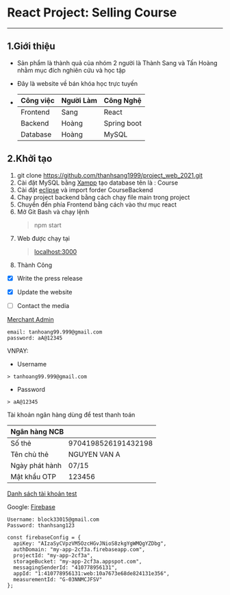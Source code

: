 # React Project: Selling Course

---

## 1.Giới thiệu

- Sản phẩm là thành quả của nhóm 2 người là Thành Sang và Tấn Hoàng nhằm mục đích nghiên cứu và học tập
- Đây là website về bán khóa học trực tuyến

- | Công việc | Người Làm | Công Nghệ   |
  | --------- | --------- | ----------- |
  | Frontend  | Sang      | React       |
  | Backend   | Hoàng     | Spring boot |
  | Database  | Hoàng     | MySQL       |

## 2.Khởi tạo

1. git clone https://github.com/thanhsang1999/project_web_2021.git
2. Cài đặt MySQL bằng [Xampp](https://www.apachefriends.org/index.html) tạo database tên là : Course
3. Cài đặt [eclipse](https://www.eclipse.org/downloads/) và import forder CourseBackend
4. Chạy project backend bằng cách chạy file main trong project
5. Chuyển đến phía Frontend bằng cách vào thư mục react
6. Mở Git Bash và chạy lệnh
   > npm start
7. Web được chạy tại
   > [localhost:3000](http://localhost:3000/)
8. Thành Công

- [x] Write the press release
- [x] Update the website
- [ ] Contact the media 


[Merchant Admin]( https://sandbox.vnpayment.vn/merchantv2/)

```
email: tanhoang99.999@gmail.com
password: aA@12345
``` 

VNPAY:

- Username

```
> tanhoang99.999@gmail.com
```

- Password

```
> aA@12345
```

Tài khoản ngân hàng dùng để test thanh toán



<table>
     <thead>
        <tr>
            <th colspan=2 align="left">Ngân hàng NCB</th>           
        </tr>
    </thead>
  <tbody>
        <tr>
            <td >Số thẻ</td>
            <td >9704198526191432198</td>        
        </tr>   
        <tr>
            <td >Tên chủ thẻ</td>
            <td >NGUYEN VAN A</td>        
        </tr>   
         <tr>
            <td >Ngày phát hành</td>
            <td >07/15</td>        
        </tr>   
         <tr>
            <td >Mật khẩu OTP</td>
            <td >123456</td>        
        </tr>       
    </tbody>
</table>


[Danh sách tài khoản test]( https://sandbox.vnpayment.vn/apis/vnpay-demo/)


Google: [Firebase]( https://console.firebase.google.com/u/4/project/my-app-2cf3a/overview)

```
Username: block33015@gmail.com
Password: thanhsang123
```

```
const firebaseConfig = {
  apiKey: "AIzaSyCVpzVM5OzcHGvJNioS8zkgYgWMQgYZDbg",
  authDomain: "my-app-2cf3a.firebaseapp.com",
  projectId: "my-app-2cf3a",
  storageBucket: "my-app-2cf3a.appspot.com",
  messagingSenderId: "410778956131",
  appId: "1:410778956131:web:10a7673e68de824131e356",
  measurementId: "G-03NNMCJFSV"
};
```